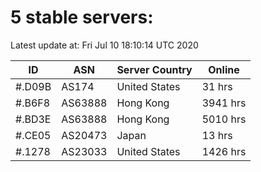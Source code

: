 # 5 stable servers:

Latest update at: Fri Jul 10 18:10:14 UTC 2020

| ID | ASN | Server Country | Online |
| -- | --- | -------------- | ------ |
| #.D09B | AS174 | United States | 31 hrs |
| #.B6F8 | AS63888 | Hong Kong | 3941 hrs |
| #.BD3E | AS63888 | Hong Kong | 5010 hrs |
| #.CE05 | AS20473 | Japan | 13 hrs |
| #.1278 | AS23033 | United States | 1426 hrs |

